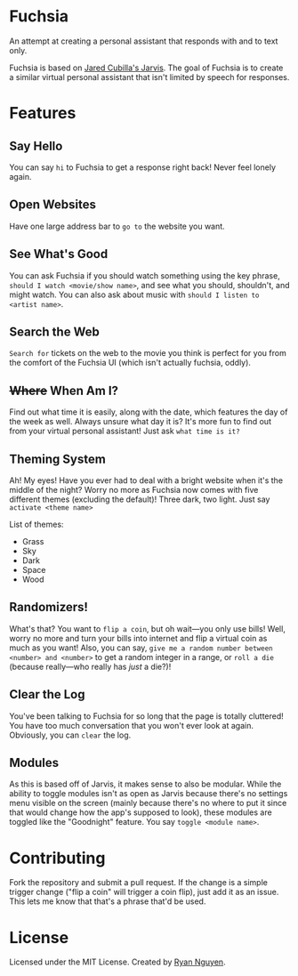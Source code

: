 # Fuchsia

An attempt at creating a personal assistant that responds with and to text only.

Fuchsia is based on [Jared Cubilla's Jarvis](https://github.com/jaredcubilla/jarvis). The goal of Fuchsia is to create a similar virtual personal assistant that isn't limited by speech for responses.

# Features

## Say Hello

You can say `hi` to Fuchsia to get a response right back! Never feel lonely again.

## Open Websites

Have one large address bar to `go to` the website you want.

## See What's Good

You can ask Fuchsia if you should watch something using the key phrase, `should I watch <movie/show name>`, and see what you should, shouldn't, and might watch. You can also ask about music with `should I listen to <artist name>`.

## Search the Web

`Search for` tickets on the web to the movie you think is perfect for you from the comfort of the Fuchsia UI (which isn't actually fuchsia, oddly).

## ~~Where~~ When Am I?

Find out what time it is easily, along with the date, which features the day of the week as well. Always unsure what day it is? It's more fun to find out from your virtual personal assistant! Just ask `what time is it?`

## Theming System

Ah! My eyes! Have you ever had to deal with a bright website when it's the middle of the night? Worry no more as Fuchsia now comes with five different themes (excluding the default)! Three dark, two light. Just say `activate <theme name>`

List of themes:

- Grass
- Sky
- Dark
- Space
- Wood

## Randomizers!

What's that? You want to `flip a coin`, but oh wait&mdash;you only use bills! Well, worry no more and turn your bills into internet and flip a virtual coin as much as you want! Also, you can say, `give me a random number between <number> and <number>` to get a random integer in a range, or `roll a die` (because really&mdash;who really has *just* a die?)!

## Clear the Log

You've been talking to Fuchsia for so long that the page is totally cluttered! You have too much conversation that you won't ever look at again. Obviously, you can `clear` the log.

## Modules

As this is based off of Jarvis, it makes sense to also be modular. While the ability to toggle modules isn't as open as Jarvis because there's no settings menu visible on the screen (mainly because there's no where to put it since that would change how the app's supposed to look), these modules are toggled like the "Goodnight" feature. You say `toggle <module name>`.

# Contributing

Fork the repository and submit a pull request. If the change is a simple trigger change ("flip a coin" will trigger a coin flip), just add it as an issue. This lets me know that that's a phrase that'd be used.

# License

Licensed under the MIT License. Created by [Ryan Nguyen](https://github.com/Loquacious).
